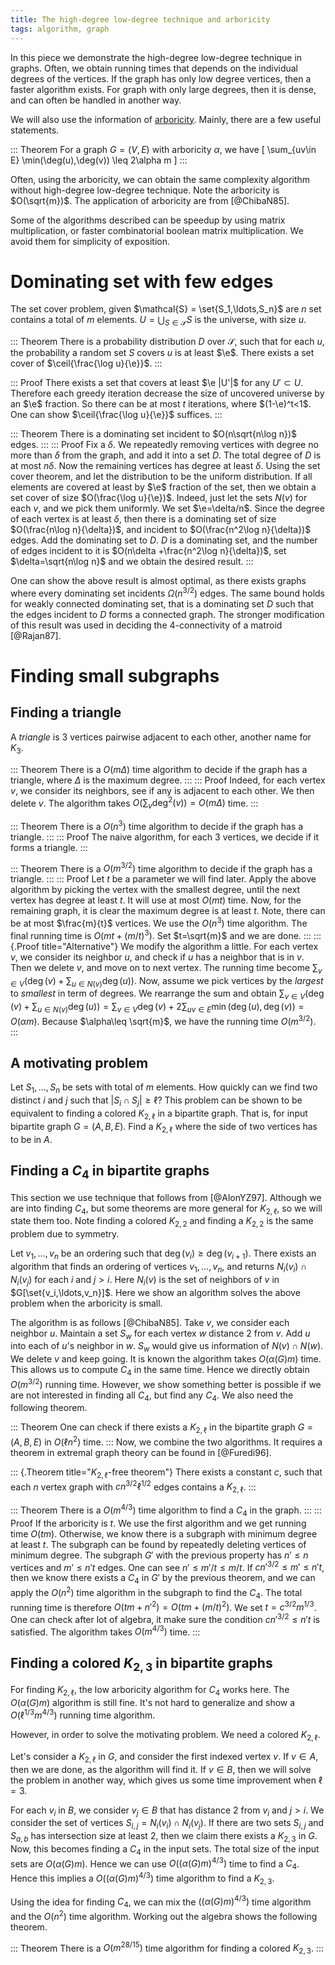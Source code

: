 ```yaml
---
title: The high-degree low-degree technique and arboricity 
tags: algorithm, graph
---
```


In this piece we demonstrate the high-degree low-degree technique in graphs. Often, we obtain running times that depends on the individual degrees of the vertices. If the graph has only low degree vertices, then a faster algorithm exists. For graph with only large degrees, then it is dense, and can often be handled in another way.

We will also use the information of [arboricity](https://en.wikipedia.org/wiki/Arboricity). 
Mainly, there are a few useful statements. 

::: Theorem
For a graph $G=(V,E)$ with arboricity $\alpha$, we have 
\[
    \sum_{uv\in E} \min(\deg(u),\deg(v)) \leq 2\alpha m
\]
:::

Often, using the arboricity, we can obtain the same complexity algorithm without high-degree low-degree technique. Note the arboricity is $O(\sqrt{m})$. The application of arboricity are from [@ChibaN85].

Some of the algorithms described can be speedup by using matrix multiplication, or faster combinatorial boolean matrix multiplication. We avoid them for simplicity of exposition. 

# Dominating set with few edges

The set cover problem, given $\mathcal{S} = \set{S_1,\ldots,S_n}$ are $n$ set contains a total of $m$ elements. $U=\bigcup_{S\in \mathcal{S}} S$ is the universe, with size $u$.

::: Theorem
There is a probability distribution $D$ over $\mathcal{S}$, such that for each $u$, the probability a random set $S$ covers $u$ is at least $\e$. There exists a set cover of $\ceil{\frac{\log u}{\e}}$.
:::

::: Proof
There exists a set that covers at least $\e |U'|$ for any $U' \subset U$. Therefore each greedy iteration decrease the size of uncovered universe by an $\e$ fraction. So there can be at most $t$ iterations, where $(1-\e)^t<1$. One can show $\ceil{\frac{\log u}{\e}}$ suffices. 
:::

::: Theorem 
There is a dominating set incident to $O(n\sqrt{n\log n})$ edges.
:::
::: Proof
Fix a $\delta$. We repeatedly removing vertices with degree no more than $\delta$ from the graph, and add it into a set $D$. The total degree of $D$ is at most $n\delta$. Now the remaining vertices has degree at least $\delta$. 
Using the set cover theorem, and let the distribution to be the uniform distribution. If all elements are covered at least by $\e$ fraction of the set, then we obtain a set cover of size $O(\frac{\log u}{\e})$. Indeed, just let the sets $N(v)$ for each $v$, and we pick them uniformly. We set $\e=\delta/n$. Since the degree of each vertex is at least $\delta$, then there is a dominating set of size $O(\frac{n\log n}{\delta})$, and incident to $O(\frac{n^2\log n}{\delta})$ edges. Add the dominating set to $D$.
$D$ is a dominating set, and the number of edges incident to it is $O(n\delta +\frac{n^2\log n}{\delta})$, set $\delta=\sqrt{n\log n}$ and we obtain the desired result.
:::

One can show the above result is almost optimal, as there exists graphs where every dominating set incidents $\Omega(n^{3/2})$ edges. The same bound holds for weakly connected dominating set, that is a dominating set $D$ such that the edges incident to $D$ forms a connected graph. The stronger modification of this result was used in deciding the $4$-connectivity of a matroid [@Rajan87]. 

# Finding small subgraphs

## Finding a triangle

A _triangle_ is $3$ vertices pairwise adjacent to each other, another name for $K_3$.

::: Theorem
There is a $O(m\Delta)$ time algorithm to decide if the graph has a triangle, where $\Delta$ is the maximum degree.
::: 
::: Proof
Indeed, for each vertex $v$, we consider its neighbors, see if any is adjacent to each other. We then delete $v$. The algorithm takes $O(\sum_{v} \deg^2(v)) = O(m\Delta)$ time. 
:::

::: Theorem
There is a $O(n^3)$ time algorithm to decide if the graph has a triangle.
:::
::: Proof
The naive algorithm, for each $3$ vertices, we decide if it forms a triangle. 
:::

::: Theorem
There is a $O(m^{3/2})$ time algorithm to decide if the graph has a triangle. 
::: 
::: Proof
Let $t$ be a parameter we will find later. Apply the above algorithm by picking the vertex with the smallest degree, until the next vertex has degree at least $t$. It will use at most $O(mt)$ time. Now, for the remaining graph, it is clear the maximum degree is at least $t$. Note, there can be at most $\frac{m}{t}$ vertices. We use the $O(n^3)$ time algorithm. The final running time is $O(mt+(m/t)^3)$. Set $t=\sqrt{m}$ and we are done. 
:::
::: {.Proof title="Alternative"}
We modify the algorithm a little. For each vertex $v$, we consider its neighbor $u$, and check if $u$ has a neighbor that is in $v$. Then we delete $v$, and move on to next vertex. The running time become $\sum_{v\in V} (\deg(v)+\sum_{u\in N(v)} \deg(u))$. Now, assume we pick vertices by the _largest_ to _smallest_ in term of degrees. We rearrange the sum and obtain $\sum_{v\in V}  (\deg(v)+\sum_{u\in N(v)} \deg(u)) = \sum_{v\in V} \deg(v) + 2 \sum_{uv\in E} \min(\deg(u),\deg(v)) = O(\alpha m)$. 
Because $\alpha\leq \sqrt{m}$, we have the running time $O(m^{3/2})$.
:::

## A motivating problem

Let $S_1,\ldots,S_n$ be sets with total of $m$ elements. How quickly can we find two distinct $i$ and $j$ such that $|S_i\cap S_j|\geq \ell$? This problem can be shown to be equivalent to finding a colored $K_{2,\ell}$ in a bipartite graph. That is, for input bipartite graph $G=(A,B,E)$. Find a $K_{2,\ell}$ where the side of two vertices has to be in $A$. 

## Finding a $C_4$ in bipartite graphs

This section we use technique that follows from [@AlonYZ97]. Although we are into finding $C_4$, but some theorems are more general for $K_{2,\ell}$, so we will state them too. Note finding a colored $K_{2,2}$ and finding a $K_{2,2}$ is the same problem due to symmetry. 

Let $v_1,\ldots,v_n$ be an ordering such that $\deg(v_i)\geq \deg(v_{i+1})$. There exists an algorithm that finds an ordering of vertices $v_1,\ldots,v_n$, and returns $N_i(v_i)\cap N_i(v_j)$ for each $i$ and $j>i$. Here $N_i(v)$ is the set of neighbors of $v$ in $G[\set{v_i,\ldots,v_n}]$.
Here we show an algorithm solves the above problem when the arboricity is small. 

The algorithm is as follows [@ChibaN85]. Take $v$, we consider each neighbor $u$. Maintain a set $S_w$ for each vertex $w$ distance $2$ from $v$. Add $u$ into each of $u$'s neighbor in $w$. $S_w$ would give us information of $N(v)\cap N(w)$. We delete $v$ and keep going. It is known the algorithm takes $O(\alpha(G)m)$ time. This allows us to compute $C_4$ in the same time. Hence we directly obtain $O(m^{3/2})$ running time. However, we show something better is possible if we are not interested in finding all $C_4$, but find any $C_4$. We also need the following theorem.

::: Theorem
  One can check if there exists a $K_{2,\ell}$ in the bipartite graph $G=(A,B,E)$ in $O(\ell n^2)$ time.
:::
Now, we combine the two algorithms. It requires a theorem in extremal graph theory can be found in [@Furedi96]. 

::: {.Theorem title="$K_{2,\ell}$-free theorem"}
  There exists a constant $c$, such that each $n$ vertex graph with $c n^{3/2} \ell^{1/2}$ edges contains a $K_{2,\ell}$.
:::

::: Theorem
  There is a $O(m^{4/3})$ time algorithm to find a $C_4$ in the graph.
:::
::: Proof
  If the arboricity is $t$. We use the first algorithm and we get running time $O(t m)$. Otherwise, we know there is a subgraph with minimum degree at least $t$. The subgraph can be found by repeatedly deleting vertices of minimum degree. The subgraph $G'$ with the previous property has $n'\leq n$ vertices and $m'\leq n't$ edges. One can see $n'\leq m'/t\leq m/t$. If $cn'^{3/2}\leq m' \leq n't$, then we know there exists a $C_4$ in $G'$ by the previous theorem, and we can apply the $O(n^2)$ time algorithm in the subgraph to find the $C_4$. The total running time is therefore $O(tm + n'^2) = O(tm+(m/t)^2)$.
  We set $t=c^{3/2} m^{1/3}$. One can check after lot of algebra, it make sure the condition $cn'^{3/2}\leq n't$ is satisfied. The algorithm takes $O(m^{4/3})$ time. 
:::

## Finding a colored $K_{2,3}$ in bipartite graphs

For finding $K_{2,\ell}$, the low arboricity algorithm for $C_4$ works here. The $O(\alpha(G)m)$ algorithm is still fine. It's not hard to generalize and show a $O(\ell^{1/3}m^{4/3})$ running time algorithm.

However, in order to solve the motivating problem. We need a colored $K_{2,\ell}$.

Let's consider a $K_{2,\ell}$ in $G$, and consider the first indexed vertex $v$. If $v\in A$, then we are done, as the algorithm will find it. If $v\in B$, then we will solve the problem in another way, which gives us some time improvement when $\ell=3$. 

For each $v_i$ in $B$, we consider $v_j\in B$ that has distance $2$ from $v_i$ and $j>i$. We consider the set of vertices $S_{i,j} = N_i(v_i)\cap N_i(v_j)$. 
If there are two sets $S_{i,j}$ and $S_{a,b}$ has intersection size at least $2$, then we claim there exists a $K_{2,3}$ in $G$. Now, this becomes finding a $C_4$ in the input sets. The total size of the input sets are $O(\alpha(G)m)$. Hence we can use $O((\alpha(G)m)^{4/3})$ time to find a $C_4$. Hence this implies a $O((\alpha(G)m)^{4/3})$ time algorithm to find a $K_{2,3}$. 

Using the idea for finding $C_4$, we can mix the $((\alpha(G)m)^{4/3})$ time algorithm and the $O(n^2)$ time algorithm. Working out the algebra shows the following theorem.

::: Theorem
  There is a $O(m^{28/15})$ time algorithm for finding a colored $K_{2,3}$.
:::